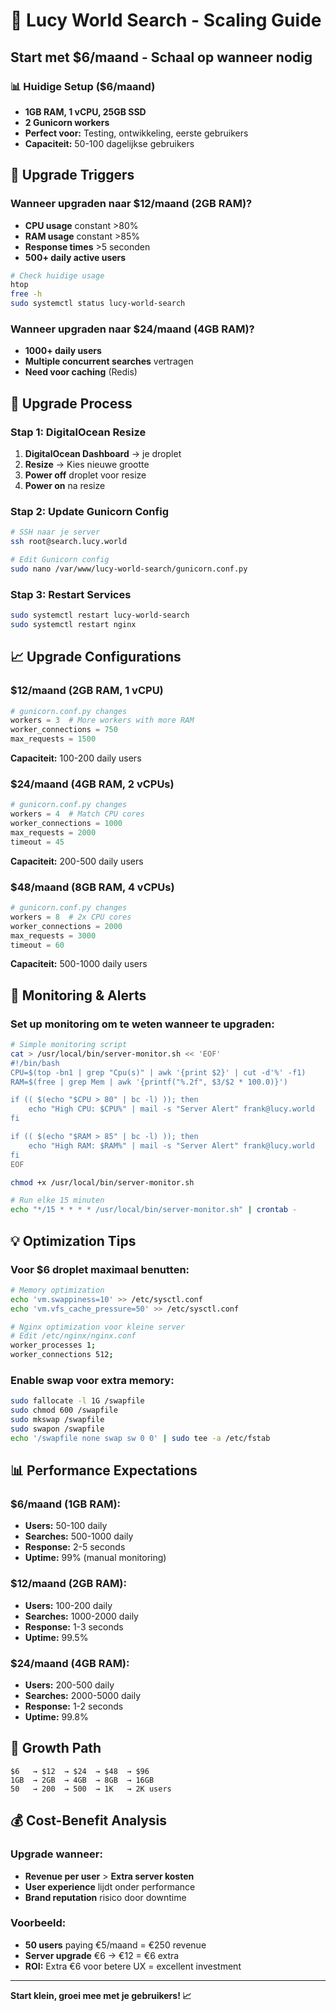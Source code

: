 # 🔄 Lucy World Search - Scaling Guide

## Start met $6/maand - Schaal op wanneer nodig

### 📊 Huidige Setup ($6/maand)
- **1GB RAM, 1 vCPU, 25GB SSD**
- **2 Gunicorn workers**
- **Perfect voor:** Testing, ontwikkeling, eerste gebruikers
- **Capaciteit:** 50-100 dagelijkse gebruikers

## 🚀 Upgrade Triggers

### Wanneer upgraden naar $12/maand (2GB RAM)?
- **CPU usage** constant >80%
- **RAM usage** constant >85%
- **Response times** >5 seconden
- **500+ daily active users**

```bash
# Check huidige usage
htop
free -h
sudo systemctl status lucy-world-search
```

### Wanneer upgraden naar $24/maand (4GB RAM)?
- **1000+ daily users**
- **Multiple concurrent searches** vertragen
- **Need voor caching** (Redis)

## 🔧 Upgrade Process

### Stap 1: DigitalOcean Resize
1. **DigitalOcean Dashboard** → je droplet
2. **Resize** → Kies nieuwe grootte
3. **Power off** droplet voor resize
4. **Power on** na resize

### Stap 2: Update Gunicorn Config
```bash
# SSH naar je server
ssh root@search.lucy.world

# Edit Gunicorn config
sudo nano /var/www/lucy-world-search/gunicorn.conf.py
```

### Stap 3: Restart Services
```bash
sudo systemctl restart lucy-world-search
sudo systemctl restart nginx
```

## 📈 Upgrade Configurations

### $12/maand (2GB RAM, 1 vCPU)
```python
# gunicorn.conf.py changes
workers = 3  # More workers with more RAM
worker_connections = 750
max_requests = 1500
```
**Capaciteit:** 100-200 daily users

### $24/maand (4GB RAM, 2 vCPUs)  
```python
# gunicorn.conf.py changes
workers = 4  # Match CPU cores
worker_connections = 1000
max_requests = 2000
timeout = 45
```
**Capaciteit:** 200-500 daily users

### $48/maand (8GB RAM, 4 vCPUs)
```python
# gunicorn.conf.py changes
workers = 8  # 2x CPU cores
worker_connections = 2000
max_requests = 3000
timeout = 60
```
**Capaciteit:** 500-1000 daily users

## 🎯 Monitoring & Alerts

### Set up monitoring om te weten wanneer te upgraden:
```bash
# Simple monitoring script
cat > /usr/local/bin/server-monitor.sh << 'EOF'
#!/bin/bash
CPU=$(top -bn1 | grep "Cpu(s)" | awk '{print $2}' | cut -d'%' -f1)
RAM=$(free | grep Mem | awk '{printf("%.2f", $3/$2 * 100.0)}')

if (( $(echo "$CPU > 80" | bc -l) )); then
    echo "High CPU: $CPU%" | mail -s "Server Alert" frank@lucy.world
fi

if (( $(echo "$RAM > 85" | bc -l) )); then
    echo "High RAM: $RAM%" | mail -s "Server Alert" frank@lucy.world
fi
EOF

chmod +x /usr/local/bin/server-monitor.sh

# Run elke 15 minuten
echo "*/15 * * * * /usr/local/bin/server-monitor.sh" | crontab -
```

## 💡 Optimization Tips

### Voor $6 droplet maximaal benutten:
```bash
# Memory optimization
echo 'vm.swappiness=10' >> /etc/sysctl.conf
echo 'vm.vfs_cache_pressure=50' >> /etc/sysctl.conf

# Nginx optimization voor kleine server
# Edit /etc/nginx/nginx.conf
worker_processes 1;
worker_connections 512;
```

### Enable swap voor extra memory:
```bash
sudo fallocate -l 1G /swapfile
sudo chmod 600 /swapfile
sudo mkswap /swapfile
sudo swapon /swapfile
echo '/swapfile none swap sw 0 0' | sudo tee -a /etc/fstab
```

## 📊 Performance Expectations

### $6/maand (1GB RAM):
- **Users:** 50-100 daily
- **Searches:** 500-1000 daily
- **Response:** 2-5 seconds
- **Uptime:** 99% (manual monitoring)

### $12/maand (2GB RAM):
- **Users:** 100-200 daily  
- **Searches:** 1000-2000 daily
- **Response:** 1-3 seconds
- **Uptime:** 99.5%

### $24/maand (4GB RAM):
- **Users:** 200-500 daily
- **Searches:** 2000-5000 daily
- **Response:** 1-2 seconds
- **Uptime:** 99.8%

## 🚀 Growth Path

```
$6   → $12  → $24  → $48  → $96
1GB  → 2GB  → 4GB  → 8GB  → 16GB
50   → 200  → 500  → 1K   → 2K users
```

## 💰 Cost-Benefit Analysis

### Upgrade wanneer:
- **Revenue per user** > **Extra server kosten**
- **User experience** lijdt onder performance
- **Brand reputation** risico door downtime

### Voorbeeld:
- **50 users** paying €5/maand = €250 revenue
- **Server upgrade** €6 → €12 = €6 extra
- **ROI:** Extra €6 voor betere UX = excellent investment

---

**Start klein, groei mee met je gebruikers! 📈**